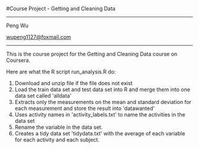 #Course Project - Getting and Cleaning Data
___________________________________________
Peng Wu

wupeng1127@foxmail.com
__________________________
This is the course project for the Getting and Cleaning Data course on Coursera.

Here are what the R script run_analysis.R do:

1. Download and unzip file if the file does not exist
2. Load the train data set and test data set into R and merge them into one data set called 'alldata'
3. Extracts only the measurements on the mean and standard deviation for each measurement and store the result into 'datawanted'
4. Uses activity names in 'activity_labels.txt' to name the activities in the data set
5. Rename the variable in the data set.
6. Creates a tidy data set 'tidydata.txt' with the average of each variable for each activity and each subject.